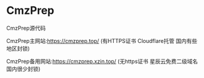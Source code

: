 # CmzPrep
CmzPrep源代码

CmzPrep主网站:https://cmzprep.top/  (有HTTPS证书 Cloudflare托管 国内有些地区封锁)

CmzPrep备用网站:https://cmzprep.xzin.top/ (无https证书 星辰云免费二级域名 国内很少封锁)
